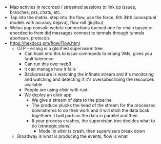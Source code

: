 - Map activies in recorded / streamed sessions to link up issues, branches, prs, chats, etc.
- Tap into the matrix, step into the flow, use the force, 6th (Nth conceptual models with acuracy dejavu), flow roll (jiujitsu)
- Webui pop console webrtc connections opened one for chain based or enocded to from did messages connect to termals through tunnels abortearu protocols
- https://hexdocs.pm/flow/Flow.html
  - OTP - erlang is a glorified supervision tree
    - Can hook into this to issue commands to erlang VMs, gives you fault tolerence
    - Can run this over web3
    - It can manage how it fails
    - Backpressure is watching the infinate stream and it's monitoring and watching and detecting if it's oversubscribing the resources available
    - People are using elixir with rust
    - We deploy an elixir app
      - We give a stream of data to the pipeline
      - The produce plucks the head of the stream for the processes downstrema to do their work and it will stich the data bcak togethere. I twill partiion the data in parallel and then 
      - If your process crashes, the supervision tree decides what to do (strategic plans)
        - Model in elixir is crash, then supervisers break down
  - Broadway is what is producing the events, flow is what
